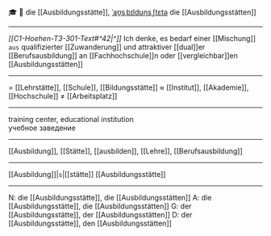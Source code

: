 🎓 🔴 die [[Ausbildungsstätte]], [ˈaʊ̯sˌbɪldʊŋsˌʃtɛtə](https://youglish.com/pronounce/Ausbildungsstätte/german)
die [[Ausbildungsstätten]]

---
*[[C1-Hoehen-T3-301-Text#^42|^]]* Ich denke, es bedarf einer [[Mischung]] `aus` qualifizierter [[Zuwanderung]] und attraktiver [[dual]]er [[Berufsausbildung]] an [[Fachhochschule]]n oder [[vergleichbar]]en [[Ausbildungsstätten]]

---
= [[Lehrstätte]], [[Schule]], [[Bildungsstätte]]
≈ [[Institut]], [[Akademie]], [[Hochschule]]
≠ [[Arbeitsplatz]]

---
training center, educational institution  
учебное заведение

---
[[Ausbildung]], [[Stätte]], [[ausbilden]], [[Lehre]], [[Berufsausbildung]]

---
[[Ausbildung]]|`s`|[[stätte]]
[[Ausbildungsstätte]]


---
N: die [[Ausbildungsstätte]], die [[Ausbildungsstätten]]
A: die [[Ausbildungsstätte]], die [[Ausbildungsstätten]]
G: der [[Ausbildungsstätte]], der [[Ausbildungsstätten]]
D: der [[Ausbildungsstätte]], den [[Ausbildungsstätten]]
